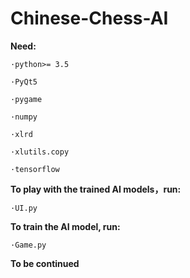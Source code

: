 # Chinese-Chess-AI



**Need:**

    ·python>= 3.5
  
    ·PyQt5
  
    ·pygame
  
    ·numpy
  
    ·xlrd
  
    ·xlutils.copy
  
    ·tensorflow



**To play with the trained AI models，run:**

    ·UI.py



**To train the AI model, run:**

    ·Game.py
  
  
  
**To be continued**

